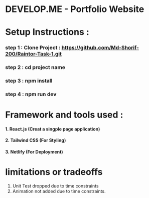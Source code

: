 
# DEVELOP.ME - Portfolio Website

# Setup Instructions : 
### step 1 : Clone Project : https://github.com/Md-Shorif-200/Raintor-Task-1.git 
### step 2 : cd project name
### step 3 : npm install 
### step 4 : npm run dev

# Framework and tools used : 
#### 1. React.js (Creat a singple page application)
#### 2. Tailwind CSS (For Styling)
#### 3. Netlify (For Deployment)
# limitations or tradeoffs
1. Unit Test dropped due to time constraints
2. Animation not added due to time constraints.




